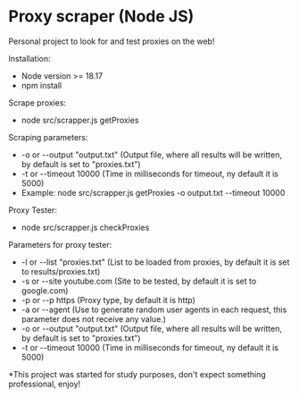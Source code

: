# Proxy scraper (Node JS)

Personal project to look for and test proxies on the web!

Installation:
 - Node version >= 18.17
 - npm install

Scrape proxies:
 - node src/scrapper.js getProxies

Scraping parameters:
 - -o or --output "output.txt" (Output file, where all results will be written, by default is set to "proxies.txt")
 - -t or --timeout 10000 (Time in milliseconds for timeout, ny default it is 5000)
 - Example: node src/scrapper.js getProxies -o output.txt --timeout 10000

Proxy Tester:
 - node src/scrapper.js checkProxies

Parameters for proxy tester:
 - -l or --list "proxies.txt" (List to be loaded from proxies, by default it is set to results/proxies.txt)
 - -s or --site youtube.com (Site to be tested, by default it is set to google.com)
 - -p or --p https (Proxy type, by default it is http)
 - -a or --agent (Use to generate random user agents in each request, this parameter does not receive any value.)
 - -o or --output "output.txt" (Output file, where all results will be written, by default is set to "proxies.txt")
 - -t or --timeout 10000 (Time in milliseconds for timeout, ny default it is 5000)

*This project was started for study purposes, don't expect something professional, enjoy!
